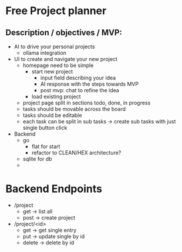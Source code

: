 # Free Project planner

## Description / objectives / MVP:

- AI to drive your personal projects
  - ollama integration
- UI to create and navigate your new project
  - homepage need to be simple
    - start new project
      - input field describing your idea
      - AI response with the steps towards MVP
      - post mvp: chat to refine the idea
    - load existing project
  - project page split in sections todo, done, in progress
  - tasks should be movable across the board
  - tasks should be editable
  - each task can be split in sub tasks -> create sub tasks with just single button click
- Backend
  - go
    - flat for start
    - refactor to CLEAN/HEX architecture?
  - sqlite for db
  -

# Backend Endpoints

- /project
  - get -> list all
  - post -> create project
- /project/\<id\>
  - get -> get single entry
  - put -> update single by id
  - delete -> delete by id
